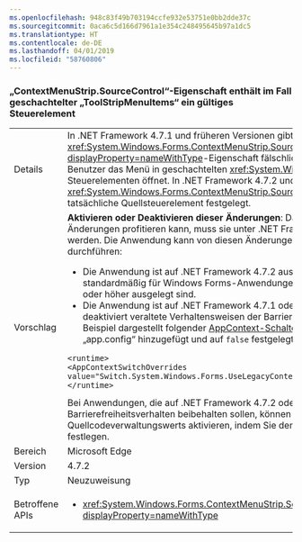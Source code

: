 ```yaml
---
ms.openlocfilehash: 948c83f49b703194ccfe932e53751e0bb2dde37c
ms.sourcegitcommit: 0aca6c5d166d7961a1e354c248495645b97a1dc5
ms.translationtype: HT
ms.contentlocale: de-DE
ms.lasthandoff: 04/01/2019
ms.locfileid: "58760806"
---
```

### <a name="contextmenustripsourcecontrol-property-contains-a-valid-control-in-the-case-of-nested-toolstripmenuitems"></a>„ContextMenuStrip.SourceControl“-Eigenschaft enthält im Fall geschachtelter „ToolStripMenuItems“ ein gültiges Steuerelement

|   |   |
|---|---|
|Details|In .NET Framework 4.7.1 und früheren Versionen gibt die <xref:System.Windows.Forms.ContextMenuStrip.SourceControl?displayProperty=nameWithType>-Eigenschaft fälschlicherweise NULL zurück, wenn der Benutzer das Menü in geschachtelten <xref:System.Windows.Forms.ToolStripMenuItem>-Steuerelementen öffnet. In .NET Framework 4.7.2 und höher ist die <xref:System.Windows.Forms.ContextMenuStrip.SourceControl>-Eigenschaft immer auf das tatsächliche Quellsteuerelement festgelegt.|
|Vorschlag|<strong>Aktivieren oder Deaktivieren dieser Änderungen</strong>: Damit eine Anwendung von diesen Änderungen profitieren kann, muss sie unter .NET Framework 4.7.2 oder höher ausgeführt werden. Die Anwendung kann von diesen Änderungen profitieren, wenn Sie Folgendes durchführen:<ul><li>Die Anwendung ist auf .NET Framework 4.7.2 ausgelegt. Diese Änderung wird standardmäßig für Windows Forms-Anwendungen aktiviert, die auf .NET Framework 4.7.2 oder höher ausgelegt sind.</li><li>Die Anwendung ist auf .NET Framework 4.7.1 oder eine frühere Version ausgelegt und deaktiviert veraltete Verhaltensweisen der Barrierefreiheit, indem wie im folgenden Beispiel dargestellt folgender [AppContext-Schalter](~/docs/framework/configure-apps/file-schema/runtime/appcontextswitchoverrides-element.md) zum Abschnitt <code>&lt;runtime&gt;</code> der Datei „app.config“ hinzugefügt und auf <code>false</code> festgelegt wird.</li></ul><pre><code class="lang-xml">&lt;runtime&gt;&#13;&#10;&lt;AppContextSwitchOverrides value=&quot;Switch.System.Windows.Forms.UseLegacyContextMenuStripSourceControlValue=false&quot;/&gt;&#13;&#10;&lt;/runtime&gt;&#13;&#10;</code></pre>Bei Anwendungen, die auf .NET Framework 4.7.2 oder höher ausgelegt sind und das veraltete Barrierefreiheitsverhalten beibehalten sollen, können Sie die Verwendung des veralteten Quellcodeverwaltungswerts aktivieren, indem Sie den „AppContext“-Schalter auf <code>true</code> festlegen.|
|Bereich|Microsoft Edge|
|Version|4.7.2|
|Typ|Neuzuweisung|
|Betroffene APIs|<ul><li><xref:System.Windows.Forms.ContextMenuStrip.SourceControl?displayProperty=nameWithType></li></ul>|

